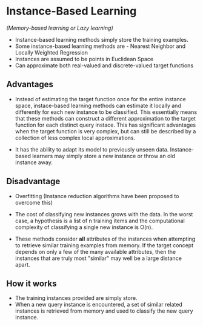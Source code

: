# Instance-Based Learning
*(Memory-based learning or Lazy learning)*

- Instance-based learning methods simply store the training examples. 
- Some instance-based learning methods are - Nearest Neighbor and Locally Weighted Regression
- Instances are assumed to be points in Euclidean Space
- Can approximate both real-valued and discrete-valued target functions


## Advantages

- Instead of estimating the target function once for the entire instance space, instace-based learning methods can estimate it locally and differently for each new instance to be classified. This essentially means that these methods can construct a different approximation to the target function for each distinct query instace. This has significant advantages when the target function is very complex, but can still be described by a collection of less complex local approximations.

- It has the ability to adapt its model to previously unseen data. Instance-based learners may simply store a new instance or throw an old instance away. 

## Disadvantage

- Overfitting (Instance reduction algorithms have been proposed to overcome this)

- The cost of classifying new instances grows with the data. In the worst case, a hypothesis is a list of n training items and the computational complexity of classifying a single new instance is O(n).

- These methods consider **all** attributes of the instances when attempting to retrieve similar training examples from memory. If the target concept depends on only a few of the many available attributes, then the instances that are truly most "similar" may well be a large distance apart.

## How it works

- The training instances provided are simply store.
- When a new query instance is encountered, a set of similar related instances is retrieved from memory and used to classify the new query instance.